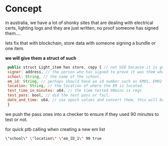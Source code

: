 # Concept 
in australia, we have a lot of shonky sites that are dealing with electrical certs, lighting logs and they are just written, no proof someone has signed them....

lets fix that with blockchain, store data with someone signing a bundle or one item.

**we will give them a struct of such**
```js
 public struct Light_item has store, copy { // not UID because it is going to be copied to a data base styled server?
 signer: address, // the person who has signed to prove it was them who checked it.
 school: String, // the name of the school.
 em_id: String, // perhaps should have an id number such as EM01, EM02 and use a map to see where they should be situated.
 location: String, // the location of where the EM is located.
 test_time_in_minutes: u64, // the time tested 90mins is regs
 test_pass: bool, // did the test pass or fail.
 date_and_time: u64, // use epoch values and convert them, this will be stamped on once the item has been created.
 }
```

we push the pass ones into a checker to ensure if they used 90 minutes to test or not.

for quick ptb calling when creating a new em list
```bash
\"school\" \"location\" \"em_ID_1\" 90 true
```